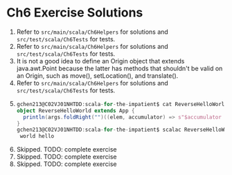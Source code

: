 # Ch6 Exercise Solutions
1. Refer to `src/main/scala/Ch6Helpers` for solutions and `src/test/scala/Ch6Tests` for tests.
2. Refer to `src/main/scala/Ch6Helpers` for solutions and `src/test/scala/Ch6Tests` for tests.
3. It is not a good idea to define an Origin object that extends java.awt.Point because the latter has methods that shouldn't be valid on an Origin, such as move(), setLocation(), and translate().
4. Refer to `src/main/scala/Ch6Helpers` for solutions and `src/test/scala/Ch6Tests` for tests.
5.
	```scala
	gchen213@C02VJ01NHTDD:scala-for-the-impatient$ cat ReverseHelloWorld.scala 
	object ReverseHelloWorld extends App {
	  println(args.foldRight("")((elem, accumulator) => s"$accumulator $elem"))
	}
	gchen213@C02VJ01NHTDD:scala-for-the-impatient$ scalac ReverseHelloWorld.scala && scala ReverseHelloWorld hello world
	 world hello
	```
6. Skipped. TODO: complete exercise
7. Skipped. TODO: complete exercise
8. Skipped. TODO: complete exercise

